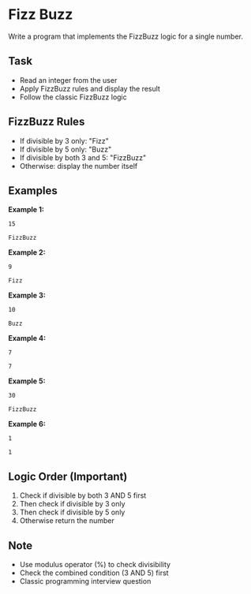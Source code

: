 # Fizz Buzz

Write a program that implements the FizzBuzz logic for a single number.

## Task
- Read an integer from the user
- Apply FizzBuzz rules and display the result
- Follow the classic FizzBuzz logic

## FizzBuzz Rules
- If divisible by 3 only: "Fizz"
- If divisible by 5 only: "Buzz"
- If divisible by both 3 and 5: "FizzBuzz"
- Otherwise: display the number itself

## Examples
**Example 1:**
```
15
```
```
FizzBuzz
```

**Example 2:**
```
9
```
```
Fizz
```

**Example 3:**
```
10
```
```
Buzz
```

**Example 4:**
```
7
```
```
7
```

**Example 5:**
```
30
```
```
FizzBuzz
```

**Example 6:**
```
1
```
```
1
```

## Logic Order (Important)
1. Check if divisible by both 3 AND 5 first
2. Then check if divisible by 3 only
3. Then check if divisible by 5 only
4. Otherwise return the number

## Note
- Use modulus operator (%) to check divisibility
- Check the combined condition (3 AND 5) first
- Classic programming interview question

